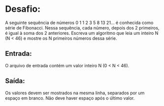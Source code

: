 # Desafio:

A seguinte sequência de números 0 1 1 2 3 5 8 13 21... é conhecida como série de Fibonacci. Nessa sequência, cada número, 
depois dos 2 primeiros, é igual à soma dos 2 anteriores. Escreva um algoritmo que leia um inteiro N (N < 46) e 
mostre os N primeiros números dessa série.

## Entrada:

O arquivo de entrada contém um valor inteiro N (0 < N < 46).

## Saída: 

Os valores devem ser mostrados na mesma linha, separados por um espaço em branco. Não deve haver espaço após o último valor.
